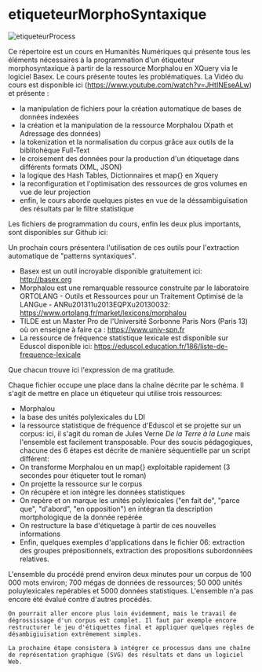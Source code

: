 # etiqueteurMorphoSyntaxique


![etiqueteurProcess](https://github.com/humanitesnumeriques/etiqueteurMorphoSyntaxique/assets/28839416/74a52705-3628-41d8-b8c0-a9120f462e9a)

Ce répertoire est un cours en Humanités Numériques qui présente tous les éléments nécessaires à la programmation d'un étiqueteur morphosyntaxique à partir de la ressource Morphalou en XQuery via le logiciel Basex. Le cours présente toutes les problématiques. 
La Vidéo du cours est disponible ici (https://www.youtube.com/watch?v=JHtINEseALw) et présente : 

- la manipulation de fichiers pour la création automatique de bases de données indexées
- la création et la manipulation de la ressource Morphalou (Xpath et Adressage des données)
- la tokenization et la normalisation du corpus grâce aux outils de la biblitohèque Full-Text
- le croisement des données pour la production d'un étiquetage dans différents formats (XML, JSON)
- la logique des Hash Tables, Dictionnaires et map{} en Xquery
- la reconfiguration et l'optimisation des ressources de gros volumes en vue de leur projection
- enfin, le cours aborde quelques pistes en vue de la déssambiguïsation des résultats par le filtre statistique

Les fichiers de programmation du cours, enfin les deux plus importants, sont disponibles sur Github ici: 

Un prochain cours présentera l'utilisation de ces outils pour l'extraction automatique de "patterns syntaxiques".

- Basex est un outil incroyable disponible gratuitement ici: http://basex.org
- Morphalou est une remarquable ressource construite par le laboratoire ORTOLANG - Outils et Ressources pour un Traitement Optimisé de la LANGue - ANRu201311u2013EQPXu20130032: https://www.ortolang.fr/market/lexicons/morphalou
- TILDE est un Master Pro de l'Université Sorbonne Paris Nors (Paris 13) où on enseigne à faire ça : https://www.univ-spn.fr
- La ressource de fréquence statistique lexicale est disponible sur Eduscol disponible ici: https://eduscol.education.fr/186/liste-de-frequence-lexicale


Que chacun trouve ici l'expression de ma gratitude. 

Chaque fichier occupe une place dans la chaîne décrite par le schéma. Il s'agit de mettre en place un étiqueteur qui utilise trois ressources:
 - Morphalou
 - la base des unités polylexicales du LDI
 - la ressource statistique de fréquence d'Eduscol
et se projette sur un corpus: ici, il s'agit du roman de Jules Verne <i>De la Terre à la Lune</i> mais l'ensemble est facilement transposable.
Pour des soucis pédagogiques, chacune des 6 étapes est décrite de manière séquentielle par un script différent:
  - On transforme Morphalou en un map{} exploitable rapidement (3 secondes pour étiqueter tout le roman)
  - On projette la ressource sur le corpus
  - On récupère et ion intègre les données statistiques
  - On repère et on marque les unités polylexicales ("en fait de", "parce que", "d'abord", "en opposition") en intégran tla description mortphologique de la donnée repérée
  - On restructure la base d'étiquetage à partir de ces nouvelles informations
  - Enfin, quelques exemples d'applications dans le fichier 06: extraction des groupes prépositionnels, extraction des propositions subordonnées relatives.

L'ensemble du procédé prend environ deux minutes pour un corpus de 100 000 mots environ; 700 mégas de données de ressources; 50 000 unités poluylexicales repérables et 5000 données statistiques. L'ensemble n'a pas encore été évalué contre d'autres procédés.

    On pourrait aller encore plus loin évidemment, mais le travail de dégrossissage d'un corpus est complet. Il faut par exemple encore restructurer le jeu d'étiquettes final et appliquer quelques règles de désambigiuïsation extrêmement simples.

    La prochaine étape consistera à intégrer ce processus dans une chaîne de représentation graphique (SVG) des résultats et dans un logiciel Web.



